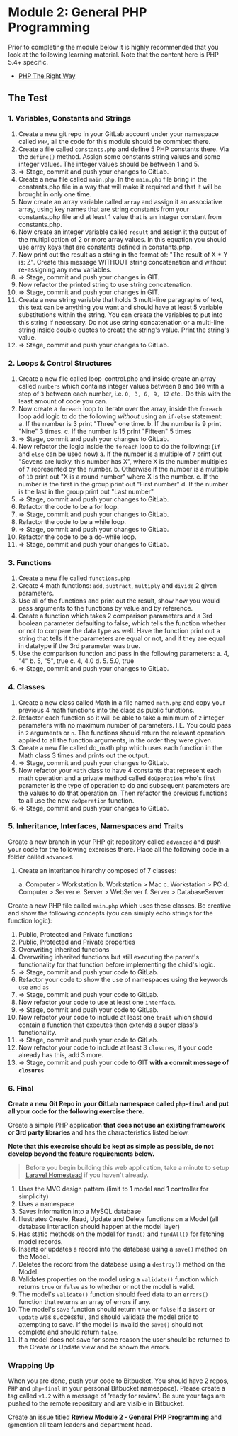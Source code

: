 # Module 2: General PHP Programming

Prior to completing the module below it is highly recommended that you look at the following learning material.  Note that the content here is PHP 5.4+ specific.

* [PHP The Right Way](http://phptherightway.com)

## The Test


### 1. Variables, Constants and Strings

1. Create a new git repo in your GitLab account under your namespace called `PHP`, all the code for this module should be commited there.
2. Create a file called `constants.php` and define 5 PHP constants there. Via the `define()` method. Assign some constants string values and some integer values. The integer values should be between 1 and 5.
3. => Stage, commit and push your changes to GitLab.
4. Create a new file called `main.php`.  In the `main.php` file bring in the constants.php file in a way that will make it required and that it will be brought in only one time.
5. Now create an array variable called `array` and assign it an associative array, using key names that are string constants from your constants.php file and at least 1 value that is an integer constant from constants.php.
6. Now create an integer variable called `result` and assign it the output of the multiplication of 2 or more array values.  In this equation you should use array keys that are constants defined in constants.php.
7. Now print out the result as a string in the format of:  "The result of X * Y is: Z". Create this message WITHOUT string concatenation and without re-assigning any new variables.
8. => Stage, commit and push your changes in GIT.
9. Now refactor the printed string to use string concatenation.
10. => Stage, commit and push your changes in GIT.
11. Create a new string variable that holds 3 multi-line paragraphs of text, this text can be anything you want and should have at least 5 variable substitutions within the string.  You can create the variables to put into this string if necessary.  Do not use string concatenation or a multi-line string inside double quotes to create the string's value.  Print the string's value.
12. => Stage, commit and push your changes to GitLab.

### 2. Loops & Control Structures

1.  Create a new file called loop-control.php and inside create an array called `numbers` which contains integer values between `0` and `100` with a step of `3` between each number, i.e. `0, 3, 6, 9, 12` etc..  Do this with the least amount of code you can.
2.  Now create a `foreach` loop to iterate over the array, inside the `foreach` loop add logic to do the following *without* using an `if-else` statement:  
	a.  If the number is 3 print "Three" one time.
	b. 	If the number is 9 print "Nine" 3 times.
	c.	If the number is 15 print "Fifteen" 5 times
3.  => Stage, commit and push your changes to GitLab.
4.  Now refactor the logic inside the `foreach` loop to do the following: (`if` and `else` can be used now)
	a. If the number is a multiple of `7` print out "Sevens are lucky, this number has X", where X is the number multiples of `7` represented by the number.
	b.  Otherwise if the number is a multiple of `10` print out "X is a round number" where X is the number.
	c.  If the number is the first in the group print out "First number"
	d.  If the number is the last in the group print out "Last number"
5.  => Stage, commit and push your changes to GitLab.
6.  Refactor the code to be a for loop.
7.  => Stage, commit and push your changes to GitLab.
8.  Refactor the code to be a while loop.
9.  => Stage, commit and push your changes to GitLab.
10.  Refactor the code to be a do-while loop.
11.  => Stage, commit and push your changes to GitLab.

### 3. Functions

1.  Create a new file called `functions.php`
2.  Create 4 math functions: `add`, `subtract`, `multiply` and `divide` 2 given parameters. 
3.  Use all of the functions and print out the result, show how you would pass arguments to the functions by value and by reference.
4.  Create a function which takes 2 comparison parameters and a 3rd boolean parameter defaulting to false, which tells the function whether or not to compare the data type as well.  Have the function print out a string that tells if the parameters are equal or not, and if they are equal in datatype if the 3rd parameter was true.
5.  Use the comparison function and pass in the following parameters:
	a.  4, "4"
	b.  5, "5", true
	c.  4, 4.0
	d.  5. 5.0, true
6. => Stage, commit and push your changes to GitLab.

### 4. Classes

1.	Create a new class called Math in a file named `math.php` and copy your previous 4 math functions into the class as public functions.
2.  Refactor each function so it will be able to take a minimum of `2` integer paramaters with no maximum number of parameters.  I.E. You could pass in `2` arguments or `n`.  The functions should return the relevant operation applied to all the function arguments, in the order they were given.
3.  Create a new file called do_math.php which uses each function in the Math class 3 times and prints out the output.
4.  => Stage, commit and push your changes to GitLab.
5.  Now refactor your `Math` class to have 4 constants that represent each math operation and a private method called `doOperation` who's first parameter is the type of operation to do and subsequent parameters are the values to do that operation on. Then refactor the previous functions to all use the new `doOperation` function.
6.  => Stage, commit and push your changes to GitLab.

### 5. Inheritance, Interfaces, Namespaces and Traits

Create a new branch in your PHP git repository called `advanced` and push your code for the following exercises there.  Place all the following code in a folder called `advanced`.

1.  Create an interitance hirarchy composed of 7 classes:

	a.  Computer > Workstation
	b.  Workstation > Mac
	c.  Workstation > PC
	d.  Computer > Server
	e.	Server > WebServer
	f. 	Server > DatabaseServer
	
Create a new PHP file called `main.php` which uses these classes. Be creative and show the following concepts (you can simiply echo strings for the function logic):

1.  Public, Protected and Private functions
2.  Public, Protected and Private properties
3.  Overwriting inherited functions
4.  Overwriting inherited functions but still executing the parent's functionality for that function before implementing the child's logic.
5.  => Stage, commit and push your code to GitLab.
6.  Refactor your code to show the use of namespaces using the keywords `use` and `as`
7.  => Stage, commit and push your code to GitLab.
8.  Now refactor your code to use at least one `interface`.
9.  => Stage, commit and push your code to GitLab.
10. Now refactor your code to include at least one `trait` which should contain a function that executes then extends a super class's functionality.
11. => Stage, commit and push your code to GitLab.
12. Now refactor your code to include at least 3 `closures`, if your code already has this, add 3 more.
13. => Stage, commit and push your code to GIT **with a commit message of `closures`**


### 6. Final

**Create a new Git Repo in your GitLab namespace called `php-final` and put all your code for the following exercise there.**

Create a simple PHP application **that does not use an existing framework or 3rd party libraries** and has the characteristics listed below.

**Note that this execrcise should be kept as simple as possible, do not develop beyond the feature requirements below.**

> Before you begin building this web application, take a minute to setup [Laravel Homestead](http://laravel.com/docs/master/homestead) if you haven't already.

1.  Uses the MVC design pattern (limit to 1 model and 1 controller for simplicity)
2.  Uses a namespace
4.  Saves information into a MySQL database
5.  Illustrates Create, Read, Update and Delete functions on a Model (all database interaction should happen at the model layer)
6.  Has static methods on the model for `find()` and `findAll()` for fetching model records.
7.  Inserts or updates a record into the database using a `save()` method on the Model.
8.  Deletes the record from the database using a `destroy()` method on the Model.
9.  Validates properties on the model using a `validate()` function which returns `true` or `false` as to whether or not the model is valid.
10.  The model's `validate()` function should feed data to an `errors()` function that returns an array of errors if any.
11.  The model's `save` function should return `true` or `false` if a `insert` or `update` was successful, and should validate the model prior to attempting to save.  If the model is invalid the `save()` should not complete and should return `false`.
12.  If a model does not save for some reason the user should be returned to the Create or Update view and be shown the errors.

### Wrapping Up

When you are done, push your code to Bitbucket.  You should have 2 repos, `PHP` and `php-final` in your personal Bitbucket namespace).  Please create a tag called `v1.2` with a message of 'ready for review'.  Be sure your tags are pushed to the remote repository and are visible in Bitbucket.

Create an issue titled **Review Module 2 - General PHP Programming** and @mention all team leaders and department head.